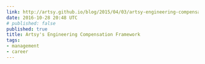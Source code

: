 ```yaml
---
link: http://artsy.github.io/blog/2015/04/03/artsy-engineering-compensation-framework/
date: 2016-10-28 20:48 UTC
# published: false
published: true
title: Artsy's Engineering Compensation Framework
tags:
- management
- career
---
```



